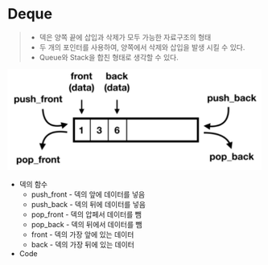# Deque

> * 덱은 양쪽 끝에 삽입과 삭제가 모두 가능한 자료구조의 형태
> * 두 개의 포인터를 사용하여, 양쪽에서 삭제와 삽입을 발생 시킬 수 있다.
> * Queue와 Stack을 합친 형태로 생각할 수 있다.

![image-20200819233028085](Deque.assets/image-20200819233028085.png)

* 덱의 함수
  * push_front - 덱의 앞에 데이터를 넣음
  * push_back - 덱의 뒤에 데이터를 넣음
  * pop_front - 덱의 압페서 데이터를 뺌
  * pop_back - 덱의 뒤에서 데이터를 뺌
  * front - 덱의 가장 앞에 있는 데이터
  * back - 덱의 가장 뒤에 있는 데이터
* Code

```java

```



